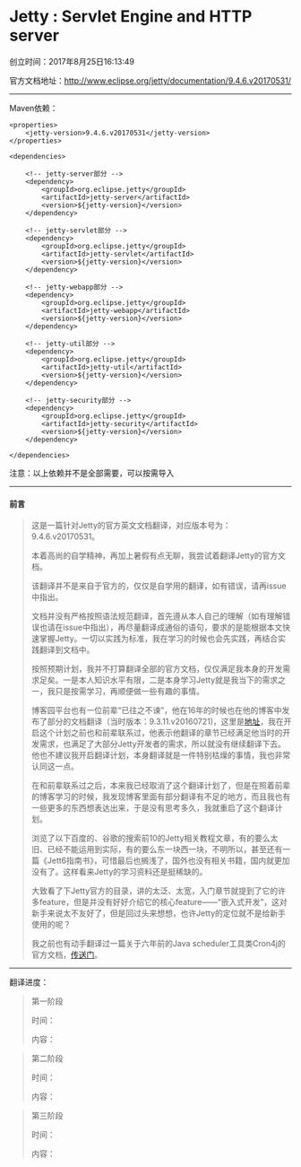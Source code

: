 # Jetty : Servlet Engine and HTTP server
创立时间：2017年8月25日16:13:49

官方文档地址：http://www.eclipse.org/jetty/documentation/9.4.6.v20170531/
- - -
Maven依赖：
```
<properties>
    <jetty-version>9.4.6.v20170531</jetty-version>
</properties>

<dependencies>

    <!-- jetty-server部分 -->
    <dependency>
        <groupId>org.eclipse.jetty</groupId>
        <artifactId>jetty-server</artifactId>
        <version>${jetty-version}</version>
    </dependency>

    <!-- jetty-servlet部分 -->
    <dependency>
        <groupId>org.eclipse.jetty</groupId>
        <artifactId>jetty-servlet</artifactId>
        <version>${jetty-version}</version>
    </dependency>

    <!-- jetty-webapp部分 -->
    <dependency>
        <groupId>org.eclipse.jetty</groupId>
        <artifactId>jetty-webapp</artifactId>
        <version>${jetty-version}</version>
    </dependency>

    <!-- jetty-util部分 -->
    <dependency>
        <groupId>org.eclipse.jetty</groupId>
        <artifactId>jetty-util</artifactId>
        <version>${jetty-version}</version>
    </dependency>

    <!-- jetty-security部分 -->
    <dependency>
        <groupId>org.eclipse.jetty</groupId>
        <artifactId>jetty-security</artifactId>
        <version>${jetty-version}</version>
    </dependency>

</dependencies>
```
注意：以上依赖并不是全部需要，可以按需导入
- - -
#### 前言
> 这是一篇针对Jetty的官方英文文档翻译，对应版本号为：9.4.6.v20170531。
>
> 本着高尚的自学精神，再加上暑假有点无聊，我尝试着翻译Jetty的官方文档。
>
> 该翻译并不是来自于官方的，仅仅是自学用的翻译，如有错误，请再issue中指出。
>
> 文档并没有严格按照语法规范翻译，首先遵从本人自己的理解（如有理解错误也请在issue中指出），再尽量翻译成通俗的语句，要求的是能根据本文快速掌握Jetty。一切以实践为标准，我在学习的时候也会先实践，再结合实践翻译到文档中。
>
> 按照预期计划，我并不打算翻译全部的官方文档，仅仅满足我本身的开发需求足矣。一是本人知识水平有限，二是本身学习Jetty就是我当下的需求之一，我只是按需学习，再顺便做一些有趣的事情。
>
> 博客园平台也有一位前辈“已往之不谏”，他在16年的时候也在他的博客中发布了部分的文档翻译（当时版本：9.3.11.v20160721)，这里是[地址](http://www.cnblogs.com/yiwangzhibujian/p/5832294.html)，我在开启这个计划之前也和前辈联系过，他表示他翻译的章节已经满足他当时的开发需求，也满足了大部分Jetty开发者的需求，所以就没有继续翻译下去。他也不建议我开启翻译计划，本身翻译就是一件特别枯燥的事情，我也非常认同这一点。
>
> 在和前辈联系过之后，本来我已经取消了这个翻译计划了，但是在照着前辈的博客学习的时候，我发现博客里面有部分翻译有不足的地方，而且我也有一些更多的东西想表达出来，于是没有思考多久，我就重启了这个翻译计划。
>
> 浏览了以下百度的、谷歌的搜索前10的Jetty相关教程文章，有的要么太旧、已经不能运用到实际，有的要么东一块西一块，不明所以，甚至还有一篇《Jett6指南书》，可惜最后也搁浅了，国外也没有相关书籍，国内就更加没有了。这样看来Jetty的学习资料还是挺稀缺的。
>
> 大致看了下Jetty官方的目录，讲的太泛、太宽，入门章节就提到了它的许多feature，但是并没有好好介绍它的核心feature——“嵌入式开发”，这对新手来说太不友好了，但是回过头来想想，也许Jetty的定位就不是给新手使用的呢？
>
> 我之前也有动手翻译过一篇关于六年前的Java scheduler工具类Cron4j的官方文档，[传送门](https://github.com/youyinnn/Cron4jTranslation)。
- - -



翻译进度：

> 第一阶段
>
> 时间：
>
> 内容：

> 第二阶段
>
> 时间：
>
> 内容：

> 第三阶段
>
> 时间：
>
> 内容：
